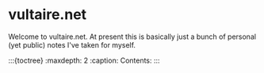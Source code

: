 # vultaire.net

Welcome to vultaire.net.  At present this is basically just a bunch of personal
(yet public) notes I've taken for myself.

:::{toctree}
:maxdepth: 2
:caption: Contents:
:::